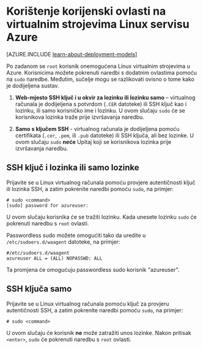 <properties 
    pageTitle="Korištenje korijenske ovlasti na virtualnim strojevima Linux | Microsoft Azure" 
    description="Saznajte kako koristiti korijenski ovlasti na računalu virtualnim Linux u Azure." 
    services="virtual-machines-linux" 
    documentationCenter="" 
    authors="szarkos" 
    manager="timlt" 
    editor=""
    tags="azure-service-management,azure-resource-manager" />

<tags 
    ms.service="virtual-machines-linux" 
    ms.workload="infrastructure-services" 
    ms.tgt_pltfrm="vm-linux" 
    ms.devlang="na" 
    ms.topic="article" 
    ms.date="10/17/2016" 
    ms.author="szark"/>


# <a name="using-root-privileges-on-linux-virtual-machines-in-azure"></a>Korištenje korijenski ovlasti na virtualnim strojevima Linux servisu Azure

[AZURE.INCLUDE [learn-about-deployment-models](../../includes/learn-about-deployment-models-both-include.md)]

Po zadanom se `root` korisnik onemogućena Linux virtualnim strojevima u Azure. Korisnicima možete pokrenuti naredbi s dodatnim ovlastima pomoću na `sudo` naredbe. Međutim, sučelje mogu se razlikovati ovisno o tome kako je dodijeljena sustav.

1. **Web-mjesto SSH ključ i u okvir za lozinku ili lozinku samo** – virtualnog računala je dodijeljena s potvrdom (`.CER` datoteke) ili SSH ključ kao i lozinku, ili samo korisničko ime i lozinku. U ovom slučaju `sudo` će se korisnikova lozinka traže prije izvršavanja naredbu.

2. **Samo s ključem SSH** - virtualnog računala je dodijeljena pomoću certifikata (`.cer`, `.pem`, ili `.pub` datoteke) ili SSH ključa, ali bez lozinke.  U ovom slučaju `sudo` **neće** Upitaj koji se korisnikova lozinka prije izvršavanja naredbu.


## <a name="ssh-key-and-password-or-password-only"></a>SSH ključ i lozinka ili samo lozinke

Prijavite se u Linux virtualnog računala pomoću provjere autentičnosti ključ ili lozinka SSH, a zatim pokrenite naredbi pomoću `sudo`, na primjer:

    # sudo <command>
    [sudo] password for azureuser:

U ovom slučaju korisnika će se tražiti lozinku. Kada unesete lozinku `sudo` će pokrenuti naredbu s `root` ovlasti.

Passwordless sudo možete omogućiti tako da uredite u `/etc/sudoers.d/waagent` datoteke, na primjer:

    #/etc/sudoers.d/waagent
    azureuser ALL = (ALL) NOPASSWD: ALL

Ta promjena će omogućuju passwordless sudo korisnik "azureuser".

## <a name="ssh-key-only"></a>SSH ključa samo

Prijavite se u Linux virtualnog računala pomoću ključ za provjeru autentičnosti SSH, a zatim pokrenite naredbi pomoću `sudo`, na primjer:

    # sudo <command>

U ovom slučaju će korisnik **ne** može zatražiti unos lozinke. Nakon pritisak `<enter>`, `sudo` će pokrenuti naredbu s `root` ovlasti.

 

